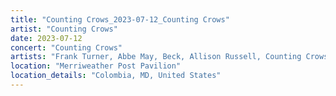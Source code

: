 ```yaml
---
title: "Counting Crows_2023-07-12_Counting Crows"
artist: "Counting Crows"
date: 2023-07-12
concert: "Counting Crows"
artists: "Frank Turner, Abbe May, Beck, Allison Russell, Counting Crows, Ben Catley, Dashboard Confessional, 19-Twenty, Glory Days"
location: "Merriweather Post Pavilion"
location_details: "Colombia, MD, United States"
---
```

